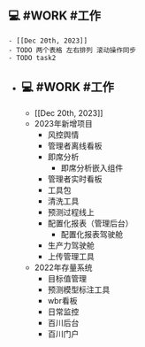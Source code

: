 ## 💻 #WORK #工作
	- [[Dec 20th, 2023]]
	- TODO 两个表格 左右排列 滚动操作同步
	- TODO task2
- ## 💻 #WORK #工作
	- [[Dec 20th, 2023]]
	- 2023年新增项目
		- 风控舆情
		- 管理者离线看板
		- 即席分析
			- 即席分析嵌入组件
		- 管理者实时看板
		- 工具包
		- 清洗工具
		- 预测过程线上
		- 配置化报表（管理后台）
			- 配置化报表驾驶舱
		- 生产力驾驶舱
		- 上传管理工具
	- 2022年存量系统
		- 目标值管理
		- 预测模型标注工具
		- wbr看板
		- 日常监控
		- 百川后台
		- 百川门户